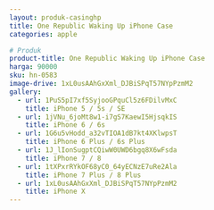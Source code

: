 ```yaml
---
layout: produk-casinghp
title: One Republic Waking Up iPhone Case
categories: apple

# Produk
product-title: One Republic Waking Up iPhone Case
harga: 90000
sku: hn-0583
image-drive: 1xL0usAAhGxXml_DJBiSPqT57NYpPzmM2
gallery:
  - url: 1PuS5pI7xf5SyjooGPquCl5z6FDilvMxC
    title: iPhone 5 / 5s / SE
  - url: 1jVNu_6joMt8w1-i7gS7KaewI5HjsqkIS
    title: iPhone 6 / 6s
  - url: 1G6u5vHodd_a32vTIOA1dB7kt4XKlwpsT
    title: iPhone 6 Plus / 6s Plus
  - url: 1J_lIonSugptCQiwW0UWD6bgq8X6wFsda
    title: iPhone 7 / 8
  - url: 1tXPxrRYkOF68yC0_64yECNzE7uRe2Ala
    title: iPhone 7 Plus / 8 Plus
  - url: 1xL0usAAhGxXml_DJBiSPqT57NYpPzmM2
    title: iPhone X
---
```

